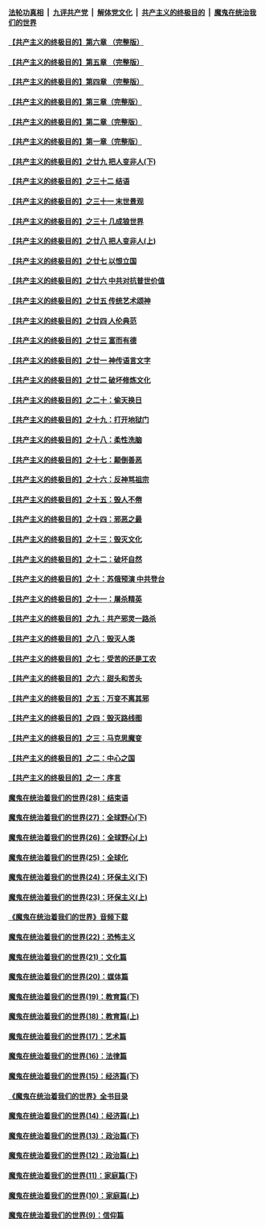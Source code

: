 ####  [法轮功真相](../../../../basic/blob/master/README.md?t=04230401) &nbsp;|&nbsp; [九评共产党](../../../../9ping.md/blob/master/README.md?t=04230401) &nbsp;|&nbsp; [解体党文化](../../../../jtdwh.md/blob/master/README.md?t=04230401)  &nbsp;|&nbsp; [共产主义的终极目的](../../../../gczydzjmd.md/blob/master/README.md?t=04230401) &nbsp;|&nbsp; [魔鬼在统治我们的世界](../../../../mgztzwmdsj.md/blob/master/README.md?t=04230401) 

#### [【共产主义的终极目的】第六章 （完整版）](../pages/nsc422/n11428913.md?t=04230401) 

#### [【共产主义的终极目的】第五章 （完整版）](../pages/nsc422/n11428912.md?t=04230401) 

#### [【共产主义的终极目的】第四章 （完整版）](../pages/nsc422/n11428907.md?t=04230401) 

#### [【共产主义的终极目的】第三章（完整版）](../pages/nsc422/n11428848.md?t=04230401) 

#### [【共产主义的终极目的】第二章（完整版）](../pages/nsc422/n11428831.md?t=04230401) 

#### [【共产主义的终极目的】第一章（完整版）](../pages/nsc422/n11417651.md?t=04230401) 

#### [【共产主义的终极目的】之廿九 把人变非人(下)](../pages/nsc422/n11344140.md?t=04230401) 

#### [【共产主义的终极目的】之三十二 结语](../pages/nsc422/n11360535.md?t=04230401) 

#### [【共产主义的终极目的】之三十一 末世景观](../pages/nsc422/n11351129.md?t=04230401) 

#### [【共产主义的终极目的】之三十 几成狼世界](../pages/nsc422/n11348280.md?t=04230401) 

#### [【共产主义的终极目的】之廿八 把人变非人(上)](../pages/nsc422/n11340492.md?t=04230401) 

#### [【共产主义的终极目的】之廿七 以恨立国](../pages/nsc422/n11336944.md?t=04230401) 

#### [【共产主义的终极目的】之廿六 中共对抗普世价值](../pages/nsc422/n11324785.md?t=04230401) 

#### [【共产主义的终极目的】之廿五 传统艺术颂神](../pages/nsc422/n11296396.md?t=04230401) 

#### [【共产主义的终极目的】之廿四 人伦典范](../pages/nsc422/n11296397.md?t=04230401) 

#### [【共产主义的终极目的】之廿三 富而有德](../pages/nsc422/n11283598.md?t=04230401) 

#### [【共产主义的终极目的】之廿一 神传语言文字](../pages/nsc422/n11263265.md?t=04230401) 

#### [【共产主义的终极目的】之廿二 破坏修炼文化](../pages/nsc422/n11245728.md?t=04230401) 

#### [【共产主义的终极目的】之二十：偷天换日](../pages/nsc422/n11238846.md?t=04230401) 

#### [【共产主义的终极目的】之十九：打开地狱门](../pages/nsc422/n11206376.md?t=04230401) 

#### [【共产主义的终极目的】之十八：柔性洗脑](../pages/nsc422/n11199994.md?t=04230401) 

#### [【共产主义的终极目的】之十七：颠倒善恶](../pages/nsc422/n11179782.md?t=04230401) 

#### [【共产主义的终极目的】之十六：反神骂祖宗](../pages/nsc422/n11166798.md?t=04230401) 

#### [【共产主义的终极目的】之十五：毁人不倦](../pages/nsc422/n11166792.md?t=04230401) 

#### [【共产主义的终极目的】之十四：邪恶之最](../pages/nsc422/n11150249.md?t=04230401) 

#### [【共产主义的终极目的】之十三：毁灭文化](../pages/nsc422/n11135227.md?t=04230401) 

#### [【共产主义的终极目的】之十二：破坏自然](../pages/nsc422/n11135214.md?t=04230401) 

#### [【共产主义的终极目的】之十：苏俄预演 中共登台](../pages/nsc422/n11118424.md?t=04230401) 

#### [【共产主义的终极目的】之十一：屠杀精英](../pages/nsc422/n11118442.md?t=04230401) 

#### [【共产主义的终极目的】之九：共产邪灵一路杀](../pages/nsc422/n11114139.md?t=04230401) 

#### [【共产主义的终极目的】之八：毁灭人类](../pages/nsc422/n11108503.md?t=04230401) 

#### [【共产主义的终极目的】之七：受苦的还是工农](../pages/nsc422/n11101809.md?t=04230401) 

#### [【共产主义的终极目的】之六：甜头和苦头](../pages/nsc422/n11096971.md?t=04230401) 

#### [【共产主义的终极目的】之五：万变不离其邪](../pages/nsc422/n11091285.md?t=04230401) 

#### [【共产主义的终极目的】之四：毁灭路线图](../pages/nsc422/n11086284.md?t=04230401) 

#### [【共产主义的终极目的】之三：马克思魔变](../pages/nsc422/n11061941.md?t=04230401) 

#### [【共产主义的终极目的】之二：中心之国](../pages/nsc422/n11047728.md?t=04230401) 

#### [【共产主义的终极目的】之一：序言](../pages/nsc422/n11086077.md?t=04230401) 

#### [魔鬼在统治着我们的世界(28)：结束语](../pages/nsc422/n10936246.md?t=04230401) 

#### [魔鬼在统治着我们的世界(27)：全球野心(下)](../pages/nsc422/n10928319.md?t=04230401) 

#### [魔鬼在统治着我们的世界(26)：全球野心(上)](../pages/nsc422/n10900318.md?t=04230401) 

#### [魔鬼在统治着我们的世界(25)：全球化](../pages/nsc422/n10788205.md?t=04230401) 

#### [魔鬼在统治着我们的世界(24)：环保主义(下)](../pages/nsc422/n10695307.md?t=04230401) 

#### [魔鬼在统治着我们的世界(23)：环保主义(上)](../pages/nsc422/n10688613.md?t=04230401) 

#### [《魔鬼在统治着我们的世界》音频下载](../pages/nsc422/n10635553.md?t=04230401) 

#### [魔鬼在统治着我们的世界(22)：恐怖主义](../pages/nsc422/n10614727.md?t=04230401) 

#### [魔鬼在统治着我们的世界(21)：文化篇](../pages/nsc422/n10597706.md?t=04230401) 

#### [魔鬼在统治着我们的世界(20)：媒体篇](../pages/nsc422/n10586579.md?t=04230401) 

#### [魔鬼在统治着我们的世界(19)：教育篇(下)](../pages/nsc422/n10564808.md?t=04230401) 

#### [魔鬼在统治着我们的世界(18)：教育篇(上)](../pages/nsc422/n10526970.md?t=04230401) 

#### [魔鬼在统治着我们的世界(17)：艺术篇](../pages/nsc422/n10499093.md?t=04230401) 

#### [魔鬼在统治着我们的世界(16)：法律篇](../pages/nsc422/n10485969.md?t=04230401) 

#### [魔鬼在统治着我们的世界(15)：经济篇(下)](../pages/nsc422/n10469975.md?t=04230401) 

#### [《魔鬼在统治着我们的世界》全书目录](../pages/nsc422/n10464261.md?t=04230401) 

#### [魔鬼在统治着我们的世界(14)：经济篇(上)](../pages/nsc422/n10457370.md?t=04230401) 

#### [魔鬼在统治着我们的世界(13)：政治篇(下)](../pages/nsc422/n10448270.md?t=04230401) 

#### [魔鬼在统治着我们的世界(12)：政治篇(上)](../pages/nsc422/n10444576.md?t=04230401) 

#### [魔鬼在统治着我们的世界(11)：家庭篇(下)](../pages/nsc422/n10440961.md?t=04230401) 

#### [魔鬼在统治着我们的世界(10)：家庭篇(上)](../pages/nsc422/n10435448.md?t=04230401) 

#### [魔鬼在统治着我们的世界(9)：信仰篇](../pages/nsc422/n10432159.md?t=04230401) 

